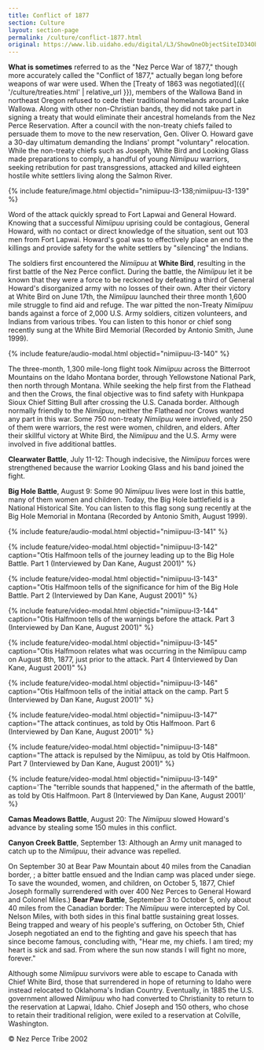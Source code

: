 ```yaml
---
title: Conflict of 1877
section: Culture
layout: section-page
permalink: /culture/conflict-1877.html
original: https://www.lib.uidaho.edu/digital/L3/ShowOneObjectSiteID34ObjectID99.html
---
```


**What is sometimes** referred to as the "Nez Perce War of 1877," though more accurately called the "Conflict of 1877," actually began long before weapons of war were used. When the [Treaty of 1863 was negotiated]({{ '/culture/treaties.html' | relative_url }}), members of the Wallowa Band in northeast Oregon refused to cede their traditional homelands around Lake Wallowa. Along with other non-Christian bands, they did not take part in signing a treaty that would eliminate their ancestral homelands from the Nez Perce Reservation. After a council with the non-treaty chiefs failed to persuade them to move to the new reservation, Gen. Oliver O. Howard gave a 30-day ultimatum demanding the Indians' prompt "voluntary" relocation. While the non-treaty chiefs such as Joseph, White Bird and Looking Glass made preparations to comply, a handful of young _Nimíipuu_ warriors, seeking retribution for past transgressions, attacked and killed eighteen hostile white settlers living along the Salmon River.

{% include feature/image.html objectid="nimiipuu-l3-138;nimiipuu-l3-139" %}

Word of the attack quickly spread to Fort Lapwai and General Howard. Knowing that a successful _Nimíipuu_ uprising could be contagious, General Howard, with no contact or direct knowledge of the situation, sent out 103 men from Fort Lapwai. Howard's goal was to effectively place an end to the killings and provide safety for the white settlers by "silencing" the Indians.

The soldiers first encountered the _Nimíipuu_ at **White Bird**, resulting in the first battle of the Nez Perce conflict. During the battle, the _Nimíipuu_ let it be known that they were a force to be reckoned by defeating a third of General Howard's disorganized army with no losses of their own. After their victory at White Bird on June 17th, the _Nimíipuu_ launched their three month 1,600 mile struggle to find aid and refuge. The war pitted the non-Treaty _Nimíipuu_ bands against a force of 2,000 U.S. Army soldiers, citizen volunteers, and Indians from various tribes. You can listen to this honor or chief song recently sung at the White Bird Memorial (Recorded by Antonio Smith, June 1999).

{% include feature/audio-modal.html objectid="nimiipuu-l3-140" %}

The three-month, 1,300 mile-long flight took _Nimíipuu_ across the Bitterroot Mountains on the Idaho Montana border, through Yellowstone National Park, then north through Montana. While seeking the help first from the Flathead and then the Crows, the final objective was to find safety with Hunkpapa Sioux Chief Sitting Bull after crossing the U.S. Canada border. Although normally friendly to the _Nimíipuu_, neither the Flathead nor Crows wanted any part in this war. Some 750 non-treaty _Nimíipuu_ were involved, only 250 of them were warriors, the rest were women, children, and elders. After their skillful victory at White Bird, the _Nimíipuu_ and the U.S. Army were involved in five additional battles.

**Clearwater Battle**, July 11-12: Though indecisive, the _Nimíipuu_ forces were strengthened because the warrior Looking Glass and his band joined the fight.

**Big Hole Battle**, August 9: Some 90 _Nimíipuu_ lives were lost in this battle, many of them women and children. Today, the Big Hole battlefield is a National Historical Site. You can listen to this flag song sung recently at the Big Hole Memorial in Montana (Recorded by Antonio Smith, August 1999).

{% include feature/audio-modal.html objectid="nimiipuu-l3-141" %}

{% include feature/video-modal.html objectid="nimiipuu-l3-142" caption="Otis Halfmoon tells of the journey leading up to the Big Hole Battle. Part 1 (Interviewed by Dan Kane, August 2001)" %}

{% include feature/video-modal.html objectid="nimiipuu-l3-143" caption="Otis Halfmoon tells of the significance for him of the Big Hole Battle. Part 2 (Interviewed by Dan Kane, August 2001)" %}

{% include feature/video-modal.html objectid="nimiipuu-l3-144" caption="Otis Halfmoon tells of the warnings before the attack. Part 3 (Interviewed by Dan Kane, August 2001)" %}

{% include feature/video-modal.html objectid="nimiipuu-l3-145" caption="Otis Halfmoon relates what was occurring in the Nimíipuu camp on August 8th, 1877, just prior to the attack. Part 4 (Interviewed by Dan Kane, August 2001)" %}

{% include feature/video-modal.html objectid="nimiipuu-l3-146" caption="Otis Halfmoon tells of the initial attack on the camp. Part 5 (Interviewed by Dan Kane, August 2001)" %}

{% include feature/video-modal.html objectid="nimiipuu-l3-147" caption="The attack continues, as told by Otis Halfmoon. Part 6 (Interviewed by Dan Kane, August 2001)" %}

{% include feature/video-modal.html objectid="nimiipuu-l3-148" caption="The attack is repulsed by the Nimíipuu, as told by Otis Halfmoon. Part 7 (Interviewed by Dan Kane, August 2001)" %}

{% include feature/video-modal.html objectid="nimiipuu-l3-149" caption='The "terrible sounds that happened," in the aftermath of the battle, as told by Otis Halfmoon. Part 8 (Interviewed by Dan Kane, August 2001)' %}

**Camas Meadows Battle**, August 20: The _Nimíipuu_ slowed Howard's advance by stealing some 150 mules in this conflict.

**Canyon Creek Battle**, September 13: Although an Army unit managed to catch up to the _Nimíipuu_, their advance was repelled.

On September 30 at Bear Paw Mountain about 40 miles from the Canadian border, ; a bitter battle ensued and the Indian camp was placed under siege. To save the wounded, women, and children, on October 5, 1877, Chief Joseph formally surrendered with over 400 Nez Perces to General Howard and Colonel Miles.) **Bear Paw Battle**, September 3 to October 5, only about 40 miles from the Canadian border: The _Nimíipuu_ were intercepted by Col. Nelson Miles, with both sides in this final battle sustaining great losses. Being trapped and weary of his people's suffering, on October 5th, Chief Joseph negotiated an end to the fighting and gave his speech that has since become famous, concluding with, "Hear me, my chiefs. I am tired; my heart is sick and sad. From where the sun now stands I will fight no more, forever."

Although some _Nimíipuu_ survivors were able to escape to Canada with Chief White Bird, those that surrendered in hope of returning to Idaho were instead relocated to Oklahoma's Indian Country. Eventually, in 1885 the U.S. government allowed _Nimíipuu_ who had converted to Christianity to return to the reservation at Lapwai, Idaho. Chief Joseph and 150 others, who chose to retain their traditional religion, were exiled to a reservation at Colville, Washington.

© Nez Perce Tribe 2002

